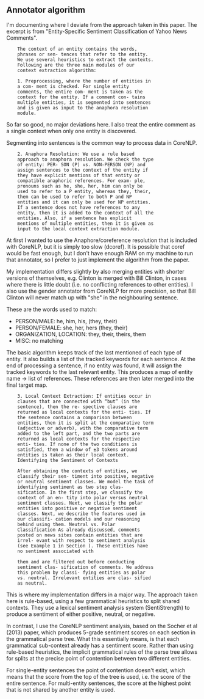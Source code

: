 Annotator algorithm
----------------------------------------------

I'm documenting where I deviate from the approach taken in this
paper. The excerpt is from "Entity-Specific Sentiment
Classification of Yahoo News Comments".

```
    The context of an entity contains the words,
    phrases or sen- tences that refer to the entity.
    We use several heuristics to extract the contexts.
    Following are the three main modules of our
    context extraction algorithm:

    1. Preprocessing, where the number of entities in
    a com- ment is checked. For single entity
    comments, the entire com- ment is taken as the
    context for the entity. If a comment con- tains
    multiple entities, it is segmented into sentences
    and is given as input to the anaphora resolution
    module.
```

So far so good, no major deviations here.
I also treat the entire comment as a single context when only
one entity is discovered.

Segmenting into sentences is the common way to process
data in CoreNLP.

```
    2. Anaphora Resolution: We use a rule based
    approach to anaphora resolution. We check the type
    of entity: PER- SON (P) vs. NON-PERSON (NP) and
    assign sentences to the context of the entity if
    they have explicit mentions of that entity or
    compatible anaphoric references. For exam- ple,
    pronouns such as he, she, her, him can only be
    used to refer to a P entity, whereas they, their,
    them can be used to refer to both P and NP
    entities and it can only be used for NP entities.
    If a sentence does not have references to any
    entity, then it is added to the context of all the
    entities. Also, if a sentence has explicit
    mentions of multiple entities, then it is given as
    input to the local context extraction module.
```

At first I wanted to use the Anaphore/coreference resolution
that is included with CoreNLP, but it is simply too slow (dcoref).
It is possible that coref would be fast enough,
but I don't have enough RAM on my machine to run that annotator,
so I prefer to just implement the algorithm from the paper.

My implementation differs  slightly by also merging entities
with shorter versions of themselves,
e.g. Clinton is merged with Bill Clinton,
in cases where there is little doubt
(i.e. no conflicting references to other entities).
I also use the gender annotator from CoreNLP for more precision,
so that Bill Clinton will never match up with "she" in the
neighbouring sentence.

These are the words used to match:

* PERSON/MALE: he, him, his, (they, their)
* PERSON/FEMALE: she, her, hers (they, their)
* ORGANIZATION, LOCATION: they, their, theirs, them
* MISC: no matching

The basic algorithm keeps track of the last mentioned of each type
of entity.
It also builds a list of the tracked keywords for each sentence.
At the end of processing a sentence, if no entity was found,
it will assign the tracked keywords to the last relevant entity.
This produces a map of entity name -> list of references.
These references are then later merged into the final target map.

```
    3. Local Context Extraction: If entities occur in
    clauses that are connected with “but” (in the
    sentence), then the re- spective clauses are
    returned as local contexts for the enti- ties. If
    the sentence contains a comparison between
    entities, then it is split at the comparative term
    (adjective or adverb), with the comparative term
    added to the left part, and the two parts are
    returned as local contexts for the respective
    enti- ties. If none of the two conditions is
    satisfied, then a window of ±3 tokens around
    entities is taken as their local context.
    Identifying the Sentiment of Contexts

    After obtaining the contexts of entities, we
    classify their sen- timent into positive, negative
    or neutral sentiment classes. We model the task of
    identifying sentiment as two step clas-
    sification. In the first step, we classify the
    context of an en- tity into polar versus neutral
    sentiment classes. Next, we classify the polar
    entities into positive or negative sentiment
    classes. Next, we describe the features used in
    our classifi- cation models and our reasoning
    behind using them. Neutral vs. Polar
    Classification As already discussed, comments
    posted on news sites contain entities that are
    irrel- evant with respect to sentiment analysis
    (see Example 1 in Section ). These entities have
    no sentiment associated with

    them and are filtered out before conducting
    sentiment clas- sification of comments. We address
    this problem by classi- fying entities as polar
    vs. neutral. Irrelevant entities are clas- sified
    as neutral.
```

This is where my implementation differs in a major way.
The approach taken here is rule-based, using a few grammatical
heuristics to split shared contexts.
They use a lexical sentiment analysis system (SentiStrength)
to produce a sentiment of either positive, neutral, or negative.

In contrast, I use the CoreNLP sentiment analysis,
based on the Socher et al (2013) paper,
which produces 5-grade sentiment scores on each section
in the grammatical parse tree.
What this essentially means, is that each grammatical sub-context
already has a sentiment score.
Rather than using rule-based heuristics,
the implicit grammatical rules of the parse tree
allows for splits at the precise point of contention
between two different entities.

For single-entity sentences the point of contention doesn't exist,
which means that the score from the top of the tree is used,
i.e. the score of the entire sentence.
For multi-entity sentences, the score at the highest point
that is not shared by another entity is used.
